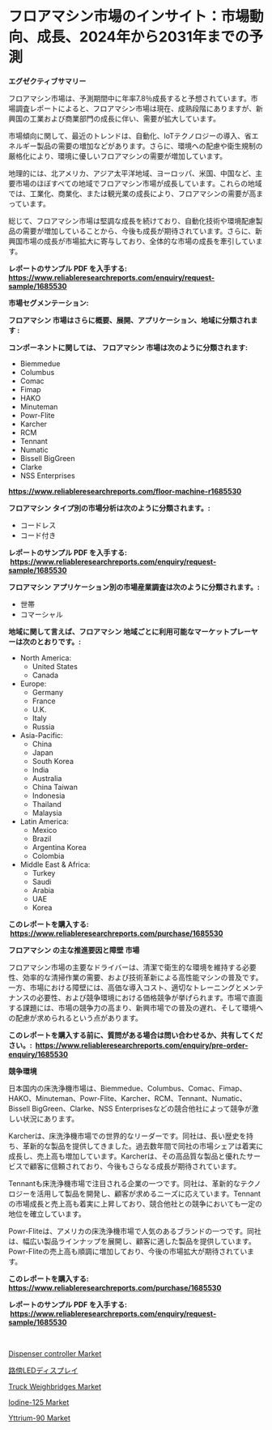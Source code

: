 <p><h1>フロアマシン市場のインサイト：市場動向、成長、2024年から2031年までの予測</h1></p><p><strong>エグゼクティブサマリー</strong></p>
<p><p>フロアマシン市場は、予測期間中に年率7.8％成長すると予想されています。市場調査レポートによると、フロアマシン市場は現在、成熟段階にありますが、新興国の工業および商業部門の成長に伴い、需要が拡大しています。</p><p>市場傾向に関して、最近のトレンドは、自動化、IoTテクノロジーの導入、省エネルギー製品の需要の増加などがあります。さらに、環境への配慮や衛生規制の厳格化により、環境に優しいフロアマシンの需要が増加しています。</p><p>地理的には、北アメリカ、アジア太平洋地域、ヨーロッパ、米国、中国など、主要市場のほぼすべての地域でフロアマシン市場が成長しています。これらの地域では、工業化、商業化、または観光業の成長により、フロアマシンの需要が高まっています。</p><p>総じて、フロアマシン市場は堅調な成長を続けており、自動化技術や環境配慮製品の需要が増加していることから、今後も成長が期待されています。さらに、新興国市場の成長が市場拡大に寄与しており、全体的な市場の成長を牽引しています。</p></p>
<p><strong>レポートのサンプル PDF を入手する: <a href="https://www.reliableresearchreports.com/enquiry/request-sample/1685530">https://www.reliableresearchreports.com/enquiry/request-sample/1685530</a></strong></p>
<p><strong>市場セグメンテーション:</strong></p>
<p><strong> フロアマシン 市場はさらに概要、展開、アプリケーション、地域に分類されます :</strong></p>
<p><strong>コンポーネントに関しては、 フロアマシン 市場は次のように分類されます: &nbsp;</strong></p>
<p><ul><li>Biemmedue</li><li>Columbus</li><li>Comac</li><li>Fimap</li><li>HAKO</li><li>Minuteman</li><li>Powr-Flite</li><li>Karcher</li><li>RCM</li><li>Tennant</li><li>Numatic</li><li>Bissell BigGreen</li><li>Clarke</li><li>NSS Enterprises</li></ul></p>
<p><strong><a href="https://www.reliableresearchreports.com/floor-machine-r1685530">https://www.reliableresearchreports.com/floor-machine-r1685530</a></strong></p>
<p><strong> フロアマシン タイプ別の市場分析は次のように分類されます。:</strong></p>
<p><ul><li>コードレス</li><li>コード付き</li></ul></p>
<p><strong>レポートのサンプル PDF を入手する: &nbsp;<a href="https://www.reliableresearchreports.com/enquiry/request-sample/1685530">https://www.reliableresearchreports.com/enquiry/request-sample/1685530</a></strong></p>
<p><strong> フロアマシン アプリケーション別の市場産業調査は次のように分類されます。:</strong></p>
<p><ul><li>世帯</li><li>コマーシャル</li></ul></p>
<p><strong>地域に関して言えば、フロアマシン 地域ごとに利用可能なマーケットプレーヤーは次のとおりです。:</strong></p>
<p><ul>
    <li>
        North America:
        <ul>
            <li>United States</li>
            <li>Canada</li>
        </ul>
    </li>
    <li>
        Europe:
        <ul>
            <li>Germany</li>
            <li>France</li>
            <li>U.K.</li>
            <li>Italy</li>
            <li>Russia</li>
        </ul>
    </li>
    <li>
        Asia-Pacific:
        <ul>
            <li>China</li>
            <li>Japan</li>
            <li>South Korea</li>
            <li>India</li>
            <li>Australia</li>
            <li>China Taiwan</li>
            <li>Indonesia</li>
            <li>Thailand</li>
            <li>Malaysia</li>
        </ul>
    </li>
    <li>
        Latin America:
        <ul>
            <li>Mexico</li>
            <li>Brazil</li>
            <li>Argentina Korea</li>
            <li>Colombia</li>
        </ul>
    </li>
    <li>
        Middle East & Africa:
        <ul>
            <li>Turkey</li>
            <li>Saudi</li>
            <li>Arabia</li>
            <li>UAE</li>
            <li>Korea</li>
        </ul>
    </li>
    </ul></p>
<p><strong>このレポートを購入する: &nbsp;<a href="https://www.reliableresearchreports.com/purchase/1685530">https://www.reliableresearchreports.com/purchase/1685530</a></strong></p>
<p><strong>フロアマシン の主な推進要因と障壁 市場</strong></p>
<p><p>フロアマシン市場の主要なドライバーは、清潔で衛生的な環境を維持する必要性、効率的な清掃作業の需要、および技術革新による高性能マシンの普及です。一方、市場における障壁には、高価な導入コスト、適切なトレーニングとメンテナンスの必要性、および競争環境における価格競争が挙げられます。市場で直面する課題には、市場の競争力の高まり、新興市場での普及の遅れ、そして環境への配慮が求められるという点があります。</p></p>
<p><strong>このレポートを購入する前に、質問がある場合は問い合わせるか、共有してください。:&nbsp; <a href="https://www.reliableresearchreports.com/enquiry/pre-order-enquiry/1685530">https://www.reliableresearchreports.com/enquiry/pre-order-enquiry/1685530</a></strong></p>
<p><strong>競争環境</strong></p>
<p><p>日本国内の床洗浄機市場は、Biemmedue、Columbus、Comac、Fimap、HAKO、Minuteman、Powr-Flite、Karcher、RCM、Tennant、Numatic、Bissell BigGreen、Clarke、NSS Enterprisesなどの競合他社によって競争が激しい状況にあります。</p><p>Karcherは、床洗浄機市場での世界的なリーダーです。同社は、長い歴史を持ち、革新的な製品を提供してきました。過去数年間で同社の市場シェアは着実に成長し、売上高も増加しています。Karcherは、その高品質な製品と優れたサービスで顧客に信頼されており、今後もさらなる成長が期待されています。</p><p>Tennantも床洗浄機市場で注目される企業の一つです。同社は、革新的なテクノロジーを活用して製品を開発し、顧客が求めるニーズに応えています。Tennantの市場成長と売上高も着実に上昇しており、競合他社との競争においても一定の地位を確立しています。</p><p>Powr-Fliteは、アメリカの床洗浄機市場で人気のあるブランドの一つです。同社は、幅広い製品ラインナップを展開し、顧客に適した製品を提供しています。Powr-Fliteの売上高も順調に増加しており、今後の市場拡大が期待されています。</p></p>
<p><strong>このレポートを購入する: &nbsp; <a href="https://www.reliableresearchreports.com/purchase/1685530">https://www.reliableresearchreports.com/purchase/1685530</a></strong></p>
<p><strong>レポートのサンプル PDF を入手する: &nbsp;<a href="https://www.reliableresearchreports.com/enquiry/request-sample/1685530">https://www.reliableresearchreports.com/enquiry/request-sample/1685530</a></strong><strong></strong></p>
<p>&nbsp;</p>
<p><p><a href="https://github.com/myacatherineblakecaczo9vcsw/Market-Research-Report-List-2/blob/main/dispenser-controller-market.md">Dispenser controller Market</a></p><p><a href="https://github.com/ycmtqqhvk3273/Market-Research-Report-List-1/blob/main/726281140999.md">路傍LEDディスプレイ</a></p><p><a href="https://github.com/okotobwrhuteie/Market-Research-Report-List-2/blob/main/truck-weighbridges-market.md">Truck Weighbridges Market</a></p><p><a href="https://www.linkedin.com/pulse/iodine-125-market-size-trends-growth-outlook-forecasted-5axef?trackingId=G5UH2b5YE6XVvUX1EpYTsw%3D%3D">Iodine-125 Market</a></p><p><a href="https://www.linkedin.com/pulse/yttrium-90-market-offer-valuable-insights-size-share-trends-xfzef?trackingId=8B%2Fmu0Tb%2FX5NVw0WQzyk1g%3D%3D">Yttrium-90 Market</a></p></p>